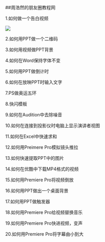 ##周浩然的朋友圈教程网
<html lang="en">
<body>
<p>1.如何做一个告白视频</p>
<img src="如何做一个告白视频.mp4"/>
<p>2.如何用PPT做一个二维码</p>
<p>3.如何用视频做PPT背景</p>
<p>4.如何在Word保持字体不变</p>
<p>5.如何用PPT做倒计时</p>
<p>6.如何在放映PPT时输入文字</p>
<p>7.PS做奥运五环</p>
<p>8.快闪模板</p>
<p>9.如何在Audition中去除噪音</p>
<p>10.如何在连接到投影仪时电脑上显示演讲者视图</p>
<p>11.如何在Excel中快速求和</p>
<p>12.如何用Preimere Pro模拟镜头推拉</p>
<p>13.如何快速提取PPT中的图片</p>
<p>14.如何在优酷中下载MP4格式的视频</p>
<p>15.如何用Premiere Pro将视频倒放</p>
<p>16.如何用PPT做出一个桌面背景</p>
<p>17.如何用PPT做触发器</p>
<p>18.如何用Premiere Pro给视频替换音乐</p>
<p>19.如何用Premiere Pro快进视频，变声</p>
<p>20.如何用Premiere Pro将字幕由小到大</p>
